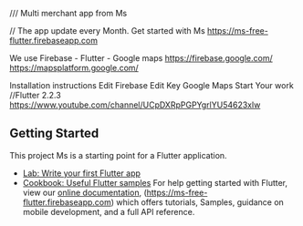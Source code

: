 /// Multi merchant app from  Ms

// The app update every Month.
Get started with Ms
https://ms-free-flutter.firebaseapp.com


We use
Firebase - Flutter - Google maps
https://firebase.google.com/
https://mapsplatform.google.com/

Installation instructions
Edit Firebase 
Edit Key Google Maps 
Start Your work
//Flutter 2.2.3
https://www.youtube.com/channel/UCpDXRpPGPYgrlYU54623xlw

## Getting Started
This project Ms is a starting point for a Flutter application.
- [Lab: Write your first Flutter app](https://flutter.dev/docs/get-started/codelab)
- [Cookbook: Useful Flutter samples](https://flutter.dev/docs/cookbook)
For help getting started with Flutter, view our
[online documentation](https://flutter.dev/docs), (https://ms-free-flutter.firebaseapp.com) which offers tutorials,
Samples, guidance on mobile development, and a full API reference.

